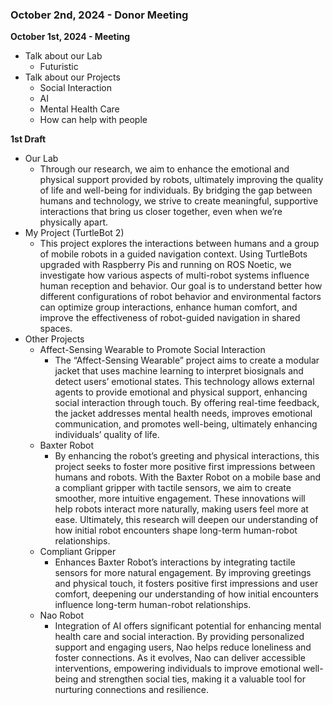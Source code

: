 
### October 2nd, 2024 - Donor Meeting

**October 1st, 2024 - Meeting**
- Talk about our Lab
	- Futuristic
- Talk about our Projects
	- Social Interaction
	- AI
	- Mental Health Care
	- How can help with people

**1st Draft**
- Our Lab
	- Through our research, we aim to enhance the emotional and physical support provided by robots, ultimately improving the quality of life and well-being for individuals. By bridging the gap between humans and technology, we strive to create meaningful, supportive interactions that bring us closer together, even when we’re physically apart.
- My Project (TurtleBot 2)
	- This project explores the interactions between humans and a group of mobile robots in a guided navigation context. Using TurtleBots upgraded with Raspberry Pis and running on ROS Noetic, we investigate how various aspects of multi-robot systems influence human reception and behavior. Our goal is to understand better how different configurations of robot behavior and environmental factors can optimize group interactions, enhance human comfort, and improve the effectiveness of robot-guided navigation in shared spaces.
- Other Projects 
	- Affect-Sensing Wearable to Promote Social Interaction
		- The “Affect-Sensing Wearable” project aims to create a modular jacket that uses machine learning to interpret biosignals and detect users’ emotional states. This technology allows external agents to provide emotional and physical support, enhancing social interaction through touch. By offering real-time feedback, the jacket addresses mental health needs, improves emotional communication, and promotes well-being, ultimately enhancing individuals’ quality of life.
	- Baxter Robot
		- By enhancing the robot’s greeting and physical interactions, this project seeks to foster more positive first impressions between humans and robots. With the Baxter Robot on a mobile base and a compliant gripper with tactile sensors, we aim to create smoother, more intuitive engagement. These innovations will help robots interact more naturally, making users feel more at ease. Ultimately, this research will deepen our understanding of how initial robot encounters shape long-term human-robot relationships.
	- Compliant Gripper
		- Enhances Baxter Robot’s interactions by integrating tactile sensors for more natural engagement. By improving greetings and physical touch, it fosters positive first impressions and user comfort, deepening our understanding of how initial encounters influence long-term human-robot relationships.
	- Nao Robot
		- Integration of AI offers significant potential for enhancing mental health care and social interaction. By providing personalized support and engaging users, Nao helps reduce loneliness and foster connections. As it evolves, Nao can deliver accessible interventions, empowering individuals to improve emotional well-being and strengthen social ties, making it a valuable tool for nurturing connections and resilience.